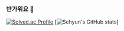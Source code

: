 ### 반가워요 👋
[![Solved.ac Profile](http://mazassumnida.wtf/api/v2/generate_badge?boj=aprkfrmrgua1)](https://solved.ac/aprkfrmrgua1/) 
[![Sehyun's GitHub stats](https://github-readme-stats.vercel.app/api?username=repairedserver&&show_icons=true&theme=radical)]
